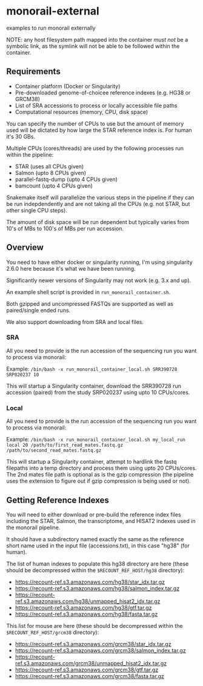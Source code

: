 # monorail-external
examples to run monorail externally

NOTE: any host filesystem path mapped into the container *must not* be a symbolic link, as the symlink will not be able to be followed within the container.

## Requirements

* Container platform (Docker or Singularity)
* Pre-downloaded genome-of-choicee reference indexes (e.g. HG38 or GRCM38)
* List of SRA accessions to process or locally accessible file paths
* Computational resources (memory, CPU, disk space)

You can specify the number of CPUs to use but the amount of memory used will be dictated by how large the STAR reference index is.
For human it's 30 GBs.  

Multiple CPUs (cores/threads) are used by the following processes run within the pipeline:

* STAR (uses all CPUs given)
* Salmon (upto 8 CPUs given)
* parallel-fastq-dump (upto 4 CPUs given)
* bamcount (upto 4 CPUs given)


Snakemake itself will parallelize the various steps in the pipeline if they can be run indepdendently and are not taking all the CPUs (e.g. not STAR, but other single CPU steps).


The amount of disk space will be run dependent but typically varies from 10's of MBs to 100's of MBs per run accession.

## Overview

You need to have either docker or singularity running, I'm using singularity 2.6.0 here because it's what we have been running.

Significantly newer versions of Singularity may not work (e.g. 3.x and up).

An example shell script is provided in `run_monorail_container.sh`.

Both gzipped and uncompressed FASTQs are supported as well as paired/single ended runs.

We also support downloading from SRA and local files.

### SRA

All you need to provide is the run accession of the sequencing run you want to process via monorail:

Example:
`/bin/bash -x run_monorail_container_local.sh SRR390728 SRP020237 10`

This will startup a Singularity container, download the SRR390728 run accession (paired) from the study SRP020237 using upto 10 CPUs/cores.

### Local

All you need to provide is the run accession of the sequencing run you want to process via monorail:

Example:
```/bin/bash -x run_monorail_container_local.sh my_local_run local 20 /path/to/first_read_mates.fastq.gz /path/to/second_read_mates.fastq.gz```

This will startup a Singularity container, attempt to hardlink the fastq filepaths into a temp directory and process them using upto 20 CPUs/cores.  The 2nd mates file path is optional as is the gzip compression (the pipeline uses the extension to figure out if gzip compression is being used or not).

## Getting Reference Indexes

You will need to either download or pre-build the reference index files including the STAR, Salmon, the transcriptome, and HISAT2 indexes used in the monorail pipeline.

It should have a subdirectory named exactly the same as the reference short name used in the input file (accessions.txt), in this case "hg38" (for human).

The list of human indexes to populate this hg38 directory are here (these should be decompressed within the `$RECOUNT_REF_HOST/hg38` directory):
* https://recount-ref.s3.amazonaws.com/hg38/star_idx.tar.gz
* https://recount-ref.s3.amazonaws.com/hg38/salmon_index.tar.gz
* https://recount-ref.s3.amazonaws.com/hg38/unmapped_hisat2_idx.tar.gz
* https://recount-ref.s3.amazonaws.com/hg38/gtf.tar.gz
* https://recount-ref.s3.amazonaws.com/hg38/fasta.tar.gz

This list for mouse are here (these should be decompressed within the `$RECOUNT_REF_HOST/grcm38` directory):

* https://recount-ref.s3.amazonaws.com/grcm38/star_idx.tar.gz
* https://recount-ref.s3.amazonaws.com/grcm38/salmon_index.tar.gz
* https://recount-ref.s3.amazonaws.com/grcm38/unmapped_hisat2_idx.tar.gz
* https://recount-ref.s3.amazonaws.com/grcm38/gtf.tar.gz
* https://recount-ref.s3.amazonaws.com/grcm38/fasta.tar.gz
